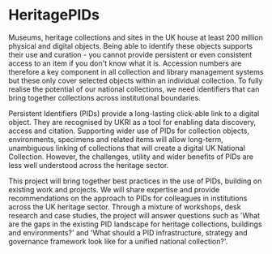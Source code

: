 # HeritagePIDs

Museums, heritage collections and sites in the UK house at least 200 million physical and digital objects. Being able to identify these objects supports their use and curation - you cannot provide persistent or even consistent access to an item if you don't know what it is. Accession numbers are therefore a key component in all collection and library management systems but these only cover selected objects within an individual collection. To fully realise the potential of our national collections, we need identifiers that can bring together collections across institutional boundaries.

Persistent Identifiers (PIDs) provide a long-lasting click-able link to a digital object. They are recognised by UKRI as a tool for enabling data discovery, access and citation. Supporting wider use of PIDs for collection objects, environments, specimens and related items will allow long-term, unambiguous linking of collections that will create a digital UK National Collection. However, the challenges, utility and wider benefits of PIDs are less well understood across the heritage sector. 

This project will bring together best practices in the use of PIDs, building on existing work and projects. We will share expertise and provide recommendations on the approach to PIDs for colleagues in institutions across the UK heritage sector. Through a mixture of workshops, desk research and case studies, the project will answer questions such as 'What are the gaps in the existing PID landscape for heritage collections, buildings and environments?' and 'What should a PID infrastructure, strategy and governance framework look like for a unified national collection?'.
